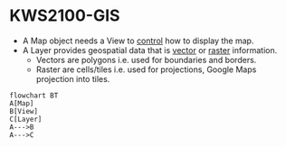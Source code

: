 # KWS2100-GIS

- A Map object needs a View to [control](https://openlayers.org/en/latest/apidoc/module-ol_View-View.html) how to  display the map.
- A Layer provides geospatial data that is [vector](https://gisgeography.com/spatial-data-types-vector-raster/) or [raster](https://desktop.arcgis.com/en/arcmap/latest/manage-data/raster-and-images/what-is-raster-data.htm) information.
  - Vectors are polygons i.e. used for boundaries and borders.
  - Raster are cells/tiles i.e. used for projections, Google Maps projection into tiles.

```mermaid
flowchart BT
A[Map]
B[View]
C[Layer]
A--->B
A--->C
```
